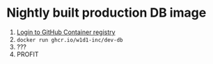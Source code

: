 # Nightly built production DB image

1. [Login to GitHub Container registry](https://docs.github.com/en/packages/guides/configuring-docker-for-use-with-github-packages#authenticating-with-a-personal-access-token)
2. `docker run ghcr.io/w1d1-inc/dev-db`
3. ???
4. PROFIT

